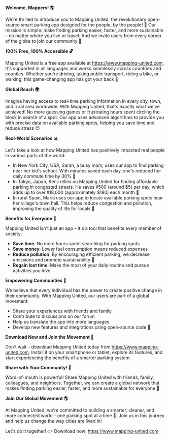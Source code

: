 **Welcome, Mappers! 🌎**

We're thrilled to introduce you to Mapping United, the revolutionary open-source smart parking app designed for the people, by the people! 💖 Our mission is simple: make finding parking easier, faster, and more sustainable – no matter where you live or travel. And we invite users from every corner of the globe to join our community 🌈

**100% Free, 100% Accessible 🔓**

Mapping United is a free app available at https://www.mapping-united.com. It's supported in all languages and works seamlessly across countries and counties. Whether you're driving, taking public transport, riding a bike, or walking, this game-changing app has got your back 🙌

**Global Reach 🌍**

Imagine having access to real-time parking information in every city, town, and rural area worldwide. With Mapping United, that's exactly what we've achieved! No more guessing games or frustrating hours spent circling the block in search of a spot. Our app uses advanced algorithms to provide you with precise data on available parking spots, helping you save time and reduce stress 😌

**Real-World Scenarios 📊**

Let's take a look at how Mapping United has positively impacted real people in various parts of the world:

* In New York City, USA, Sarah, a busy mom, uses our app to find parking near her kid's school. With minutes saved each day, she's reduced her daily commute time by 30% 🚀
* In Tokyo, Japan, Kenji relies on Mapping United for finding affordable parking in congested streets. He saves ¥500 (around $5) per day, which adds up to over ¥18,000 (approximately $180) each month 💸
* In rural Spain, Maria uses our app to locate available parking spots near her village's town hall. This helps reduce congestion and pollution, improving the quality of life for locals 🌿

**Benefits for Everyone 🤝**

Mapping United isn't just an app – it's a tool that benefits every member of society:

* **Save time**: No more hours spent searching for parking spots
* **Save money**: Lower fuel consumption means reduced expenses
* **Reduce pollution**: By encouraging efficient parking, we decrease emissions and promote sustainability 🌿
* **Regain lost time**: Make the most of your daily routine and pursue activities you love

**Empowering Communities 🤝**

We believe that every individual has the power to create positive change in their community. With Mapping United, our users are part of a global movement:

* Share your experiences with friends and family
* Contribute to discussions on our forum
* Help us translate the app into more languages
* Develop new features and integrations using open-source code 🔧

**Download Now and Join the Movement 🚀**

Don't wait – download Mapping United today from https://www.mapping-united.com. Install it on your smartphone or tablet, explore its features, and start experiencing the benefits of a smarter parking system.

**Share with Your Community! 📢**

Word-of-mouth is powerful! Share Mapping United with friends, family, colleagues, and neighbors. Together, we can create a global network that makes finding parking easier, faster, and more sustainable for everyone 💖

**Join Our Global Movement 🌎**

At Mapping United, we're committed to building a smarter, cleaner, and more connected world – one parking spot at a time 🔧. Join us in this journey and help us change the way cities are lived in!

Let's do it together! 👉 Download now: https://www.mapping-united.com